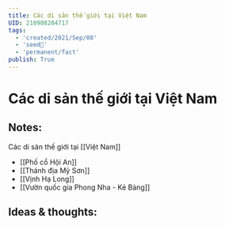 ```yaml
---
title: Các di sản thế giới tại Việt Nam
UID: 210908204717
tags:
  - 'created/2021/Sep/08'
  - 'seed🥜'
  - 'permanent/fact'
publish: True
---
```

# Các di sản thế giới tại Việt Nam

## Notes:
Các di sản thế giới tại [[Việt Nam]]

- [[Phố cổ Hội An]]
- [[Thánh địa Mỹ Sơn]]
- [[Vịnh Hạ Long]]
- [[Vườn quốc gia Phong Nha - Kẻ Bàng]]

## Ideas & thoughts:
